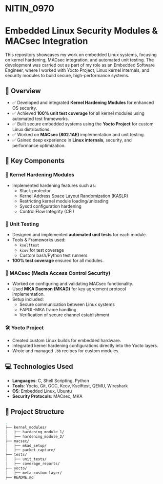 # NITIN_0970
# Embedded Linux Security Modules & MACsec Integration

This repository showcases my work on embedded Linux systems, focusing on kernel hardening, MACsec integration, and automated unit testing. The development was carried out as part of my role as an Embedded Software Engineer, where I worked with Yocto Project, Linux kernel internals, and security modules to build secure, high-performance systems.

## 📌 Overview

- ✅ Developed and integrated **Kernel Hardening Modules** for enhanced OS security.
- ✅ Achieved **100% unit test coverage** for all kernel modules using automated test frameworks.
- ✅ Built secure embedded systems using the **Yocto Project** for custom Linux distributions.
- ✅ Worked on **MACsec (802.1AE)** implementation and unit testing.
- ✅ Gained deep experience in **Linux internals**, security, and performance optimization.

## 🧩 Key Components

### 🔐 Kernel Hardening Modules
- Implemented hardening features such as:
  - Stack protector
  - Kernel Address Space Layout Randomization (KASLR)
  - Restricting kernel module loading/unloading
  - Sysctl configuration hardening
  - Control Flow Integrity (CFI)

### 🧪 Unit Testing
- Designed and implemented **automated unit tests** for each module.
- Tools & Frameworks used:
  - `kselftest`
  - `kcov` for test coverage
  - Custom bash/Python test runners
- **100% test coverage** ensured for all modules.

### 🧬 MACsec (Media Access Control Security)
- Worked on configuring and validating MACsec functionality.
- Used **MKA Daemon (MKAD)** for key agreement protocol implementation.
- Setup included:
  - Secure communication between Linux systems
  - EAPOL-MKA frame handling
  - Verification of secure channel establishment

### 🛠 Yocto Project
- Created custom Linux builds for embedded hardware.
- Integrated kernel hardening configurations directly into the Yocto layers.
- Wrote and managed `.bb` recipes for custom modules.

## 💻 Technologies Used
- **Languages**: C, Shell Scripting, Python
- **Tools**: Yocto, Git, GCC, Kcov, Kselftest, QEMU, Wireshark
- **OS**: Embedded Linux, Ubuntu
- **Security Protocols**: MACsec, MKA

## 📂 Project Structure

```bash
.
├── kernel_modules/
│   ├── hardening_module_1/
│   ├── hardening_module_2/
├── macsec/
│   ├── mkad_setup/
│   ├── packet_capture/
├── tests/
│   ├── unit_tests/
│   ├── coverage_reports/
├── yocto/
│   ├── meta-custom-layer/
├── README.md
